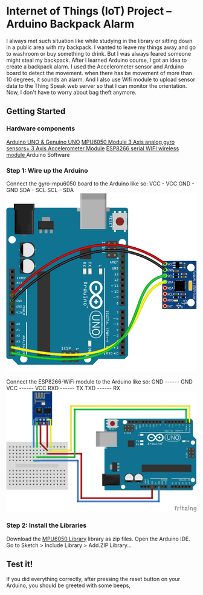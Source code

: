 # Internet of Things (IoT) Project – Arduino Backpack Alarm
I always met such situation like while studying in the library or sitting down in a public area with my backpack. I wanted to leave my things away and go to washroom or buy something to drink. But I was always feared someone might steal my backpack. After I learned Arduino course, I got an idea to create a backpack alarm. I used the Accelerometer sensor and Arduino board to detect the movement. when there has be movement of more than 10 degrees, it sounds an alarm. And I also use Wifi module to upload sensor data to the Thing Speak web server so that I can monitor the orientation. Now, I don't have to worry about bag theft anymore.

## Getting Started

### Hardware components
[Arduino UNO & Genuino UNO](https://www.hackster.io/arduino/products/arduino-uno-genuino-uno?ref=project-ffcd5b)
[MPU6050 Module 3 Axis analog gyro sensors+ 3 Axis Accelerometer Module](https://www.aliexpress.com/item/GY-521-MPU-6050-MPU6050-Module-3-Axis-analog-gyro-sensors-3-Axis-Accelerometer-Module/32340949017.html?src=google&albslr=205957859&src=google&albch=shopping&acnt=494-037-6276&isdl=y&slnk=&plac=&mtctp=&albbt=Google_7_shopping&aff_platform=google&aff_short_key=UneMJZVf&&albagn=888888&albcp=1706979324&albag=67036768539&trgt=296904914040&crea=en32340949017&netw=g&device=c&gclid=CjwKCAiA2fjjBRAjEiwAuewS_RvYRr3opmlLA9QIgF05UjTTG1fleyZEw-YHtdAFWeOlf_HbOj7K2BoClFQQAvD_BwE&gclsrc=aw.ds)
[ESP8266 serial WIFI wireless module ](https://www.aliexpress.com/item/Free-shipping-50pcs-lot-ESP8266-serial-WIFI-wireless-module-wireless-transceiver/32257568124.html?src=google&albslr=202171568&src=google&albch=shopping&acnt=494-037-6276&isdl=y&slnk=&plac=&mtctp=&albbt=Google_7_shopping&aff_platform=google&aff_short_key=UneMJZVf&&albagn=888888&albcp=1706979324&albag=67036768539&trgt=296904914040&crea=en32257568124&netw=g&device=c&gclid=CjwKCAiA2fjjBRAjEiwAuewS_azsTYScUIxKfPpABTfHGl0ntVvLIbKm6-5gTqRsTRE5yWo85hT2LhoCgpwQAvD_BwE&gclsrc=aw.ds)
Arduino Software

### Step 1: Wire up the Arduino

Connect the gyro-mpu6050 board to the Arduino like so:
VCC - VCC
GND - GND
SDA - SCL
SCL - SDA
![](mdPics/gyro-mpu6050.png)


Connect the ESP8266-WiFi module to the Arduino like so:
GND ------ GND
VCC ------ VCC
RXD ------ TX
TXD ------ RX
![](mdPics/ESP8266-WiFi-ESP-01-aansluiten-via-Arduino.jpg)

### Step 2: Install the Libraries

Download the [MPU6050 Library](https://github.com/tockn/MPU6050_tockn) library as zip files.
Open the Arduino IDE.
Go to Sketch > Include Library > Add.ZIP Library...

## Test it!
If you did everything correctly, after pressing the reset button on your Arduino, you should be greeted with some beeps, 
